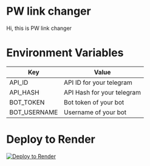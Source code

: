# PW link changer
Hi, this is PW link changer

# Environment Variables
| Key          | Value                      |
|--------------|----------------------------|
| API_ID       | API ID for your telegram   |
| API_HASH     | API Hash for your telegram |
| BOT_TOKEN    | Bot token of your bot      |
| BOT_USERNAME | Username of your bot       |


# Deploy to Render
[![Deploy to Render](https://render.com/images/deploy-to-render-button.svg)](https://render.com/deploy?repo=https://github.com/unique-shadows/pw-link-changer.git)